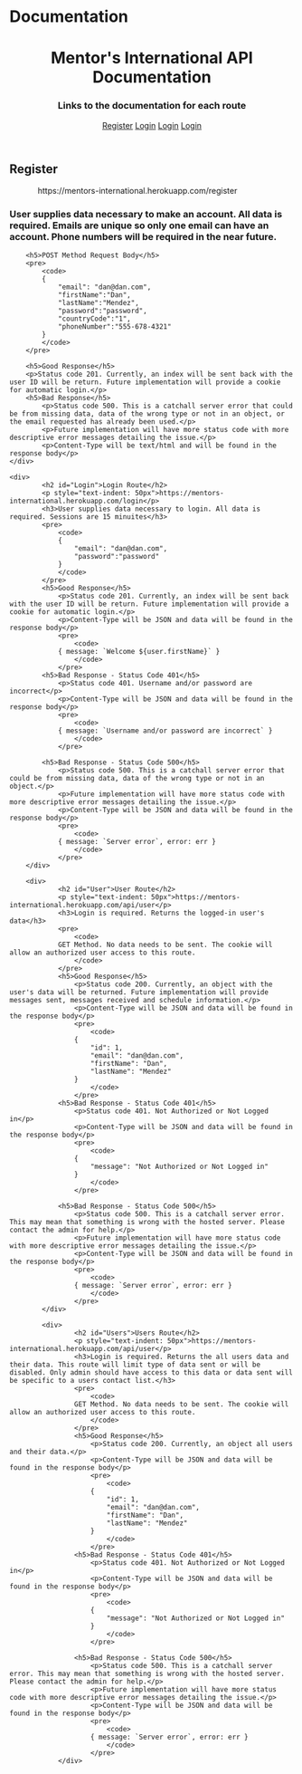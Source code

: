 # Documentation
<!DOCTYPE html>
<html lang="en">
  <head>
    <meta charset="utf-8">
    <title>Mentor's International API</title>
    <!-- <link rel="stylesheet" href="style.css"> -->
  </head>
  <body>
    <header>
        <h1>Mentor's International API Documentation</h1>
        <h3>Links to the documentation for each route</h3>
        <nav>
            <a href="#Register">Register</a>
            <a href="#Login">Login</a>
            <a href="#User">Login</a>
            <a href="#Users">Login</a>
        </nav>
    </header>
    <div>
        <h2 id="Register">Register</h2>
        <p style="text-indent: 50px">https://mentors-international.herokuapp.com/register</p>
        <h3>User supplies data necessary to make an account. All data is required. Emails are unique so only one email can have an account. Phone numbers will be required in the near future.</h3>

        <h5>POST Method Request Body</h5>
        <pre>
            <code>
            {   
                "email": "dan@dan.com", 
                "firstName":"Dan",
                "lastName":"Mendez",
                "password":"password",
                "countryCode":"1",
                "phoneNumber":"555-678-4321"
            }
            </code>
        </pre>

        <h5>Good Response</h5>
        <p>Status code 201. Currently, an index will be sent back with the user ID will be return. Future implementation will provide a cookie for automatic login.</p>
        <h5>Bad Response</h5>
            <p>Status code 500. This is a catchall server error that could be from missing data, data of the wrong type or not in an object, or the email requested has already been used.</p>
            <p>Future implementation will have more status code with more descriptive error messages detailing the issue.</p>
            <p>Content-Type will be text/html and will be found in the response body</p>
    </div>

    <div>
            <h2 id="Login">Login Route</h2>
            <p style="text-indent: 50px">https://mentors-international.herokuapp.com/login</p>
            <h3>User supplies data necessary to login. All data is required. Sessions are 15 minuites</h3>
            <pre>
                <code>
                {   
                    "email": "dan@dan.com", 
                    "password":"password"
                }
                </code>
            </pre>
            <h5>Good Response</h5>
                <p>Status code 201. Currently, an index will be sent back with the user ID will be return. Future implementation will provide a cookie for automatic login.</p>
                <p>Content-Type will be JSON and data will be found in the response body</p>
                <pre>
                    <code>
                { message: `Welcome ${user.firstName}` }
                    </code>
                </pre>
            <h5>Bad Response - Status Code 401</h5>
                <p>Status code 401. Username and/or password are incorrect</p>
                <p>Content-Type will be JSON and data will be found in the response body</p>
                <pre>
                    <code>
                { message: `Username and/or password are incorrect` }
                    </code>
                </pre>

            <h5>Bad Response - Status Code 500</h5>
                <p>Status code 500. This is a catchall server error that could be from missing data, data of the wrong type or not in an object.</p>
                <p>Future implementation will have more status code with more descriptive error messages detailing the issue.</p>
                <p>Content-Type will be JSON and data will be found in the response body</p>
                <pre>
                    <code>
                { message: `Server error`, error: err }
                    </code>
                </pre>
        </div>

        <div>
                <h2 id="User">User Route</h2>
                <p style="text-indent: 50px">https://mentors-international.herokuapp.com/api/user</p>
                <h3>Login is required. Returns the logged-in user's data</h3>
                <pre>
                    <code>
                GET Method. No data needs to be sent. The cookie will allow an authorized user access to this route.
                    </code>
                </pre>
                <h5>Good Response</h5>
                    <p>Status code 200. Currently, an object with the user's data will be returned. Future implementation will provide messages sent, messages received and schedule information.</p>
                    <p>Content-Type will be JSON and data will be found in the response body</p>
                    <pre>
                        <code>
                    {
                        "id": 1,
                        "email": "dan@dan.com",
                        "firstName": "Dan",
                        "lastName": "Mendez"
                    }
                        </code>
                    </pre>
                <h5>Bad Response - Status Code 401</h5>
                    <p>Status code 401. Not Authorized or Not Logged in</p>
                    <p>Content-Type will be JSON and data will be found in the response body</p>
                    <pre>
                        <code>
                    {
                        "message": "Not Authorized or Not Logged in"
                    }
                        </code>
                    </pre>
    
                <h5>Bad Response - Status Code 500</h5>
                    <p>Status code 500. This is a catchall server error. This may mean that something is wrong with the hosted server. Please contact the admin for help.</p>
                    <p>Future implementation will have more status code with more descriptive error messages detailing the issue.</p>
                    <p>Content-Type will be JSON and data will be found in the response body</p>
                    <pre>
                        <code>
                    { message: `Server error`, error: err }
                        </code>
                    </pre>
            </div>

            <div>
                    <h2 id="Users">Users Route</h2>
                    <p style="text-indent: 50px">https://mentors-international.herokuapp.com/api/user</p>
                    <h3>Login is required. Returns the all users data and their data. This route will limit type of data sent or will be disabled. Only admin should have access to this data or data sent will be specific to a users contact list.</h3>
                    <pre>
                        <code>
                    GET Method. No data needs to be sent. The cookie will allow an authorized user access to this route.
                        </code>
                    </pre>
                    <h5>Good Response</h5>
                        <p>Status code 200. Currently, an object all users and their data.</p>
                        <p>Content-Type will be JSON and data will be found in the response body</p>
                        <pre>
                            <code>
                        {
                            "id": 1,
                            "email": "dan@dan.com",
                            "firstName": "Dan",
                            "lastName": "Mendez"
                        }
                            </code>
                        </pre>
                    <h5>Bad Response - Status Code 401</h5>
                        <p>Status code 401. Not Authorized or Not Logged in</p>
                        <p>Content-Type will be JSON and data will be found in the response body</p>
                        <pre>
                            <code>
                        {
                            "message": "Not Authorized or Not Logged in"
                        }
                            </code>
                        </pre>
        
                    <h5>Bad Response - Status Code 500</h5>
                        <p>Status code 500. This is a catchall server error. This may mean that something is wrong with the hosted server. Please contact the admin for help.</p>
                        <p>Future implementation will have more status code with more descriptive error messages detailing the issue.</p>
                        <p>Content-Type will be JSON and data will be found in the response body</p>
                        <pre>
                            <code>
                        { message: `Server error`, error: err }
                            </code>
                        </pre>
                </div>


  </body>
</html>
